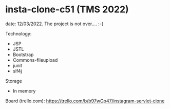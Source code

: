 # insta-clone-c51 (TMS 2022)

date: 12/03/2022. The project is not over.... :-( 

Technology:
- JSP
- JSTL
- Bootstrap
- Commons-fileupload
- junit
- slf4j

Storage
- In memory

Board (trello.com):
https://trello.com/b/b97wGp47/instagram-servlet-clone
